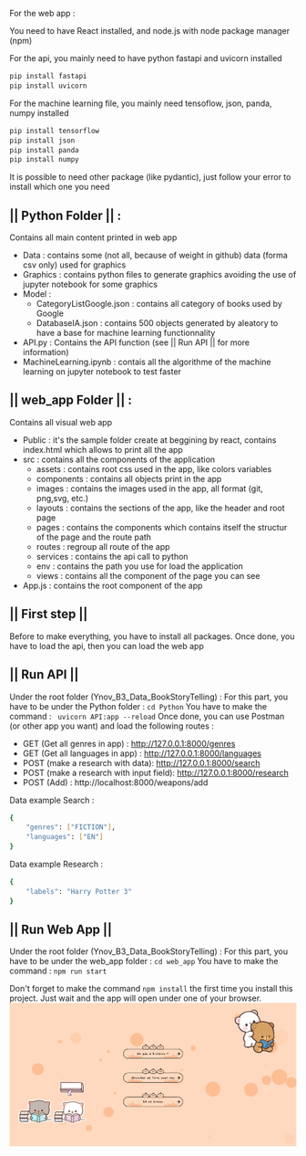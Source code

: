 For the web app : 

You need to have React installed, and node.js with node package manager (npm)

For the api, you mainly need to have python fastapi and uvicorn installed

```sh
pip install fastapi
pip install uvicorn
```

For the machine learning file, you mainly need tensoflow, json, panda, numpy installed

```sh
pip install tensorflow
pip install json
pip install panda
pip install numpy
```

It is possible to need other package (like pydantic), just follow your error to install which one you need


## || Python Folder || : 

Contains all main content printed in web app
- Data : contains some (not all, because of weight in github) data (forma csv only) used for graphics
- Graphics : contains python files to generate graphics avoiding the use of jupyter notebook for some graphics
- Model :
    - CategoryListGoogle.json : contains all category of books used by Google
    - DatabaseIA.json : contains 500 objects generated by aleatory to have a base for machine learning functionnality
- API.py : Contains the API function (see || Run API || for more information)
- MachineLearning.ipynb : contais all the algorithme of the machine learning on jupyter notebook to test faster

## || web_app Folder || :

Contains all visual web app
- Public : it's the sample folder create at beggining by react, contains index.html which allows to print all the app
- src : contains all the components of the application
    - assets : contains root css used in the app, like colors variables
    - components : contains all objects print in the app
    - images : contains the images used in the app, all format (git, png,svg, etc.)
    - layouts : contains the sections of the app, like the header and root page
    - pages : contains the components which contains itself the structur of the page and the route path
    - routes : regroup all route of the app
    - services : contains the api call to python
    - env : contains the path you use for load the application
    - views : contains all the component of the page you can see
- App.js : contains the root component of the app



## || First step ||
Before to make everything, you have to install all packages.
Once done, you have to load the api, then you can load the web app

## || Run API ||
Under the root folder (Ynov_B3_Data_BookStoryTelling) :
For this part, you have to be under the Python folder :  ```cd Python```
You have to make the command :  ``` uvicorn API:app --reload``` 
Once done, you can use Postman (or other app you want) and load the following routes :  

- GET (Get all genres in app) : http://127.0.0.1:8000/genres
- GET (Get all languages in app) : http://127.0.0.1:8000/languages
- POST (make a research with data): http://127.0.0.1:8000/search
- POST (make a research with input field): http://127.0.0.1:8000/research
- POST (Add) : http://localhost:8000/weapons/add

Data example Search : 
```sh
{
    "genres": ["FICTION"],
    "languages": ["EN"]
}
```

Data example Research : 
```sh
{
    "labels": "Harry Potter 3" 
}
```


## || Run Web App ||
Under the root folder (Ynov_B3_Data_BookStoryTelling) :
For this part, you have to be under the web_app folder :  ```cd web_app```
You have to make the command : ```npm run start``` 

Don't forget to make the command ```npm install``` the first time you install this project.
Just wait and the app will open under one of your browser.
![alt text](./image_app/Homepage.png "Home Page")